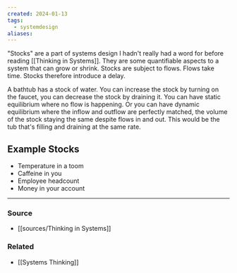 ```yaml
---
created: 2024-01-13
tags:
  - systemdesign
aliases:
---
```

"Stocks" are a part of systems design I hadn't really had a word for before reading [[Thinking in Systems]]. They are some quantifiable aspects to a system that can grow or shrink. Stocks are subject to flows. Flows take time. Stocks therefore introduce a delay.

A bathtub has a stock of water. You can increase the stock by turning on the faucet, you can decrease the stock by draining it. You can have static equilibrium where no flow is happening. Or you can have dynamic equilibrium where the inflow and outflow are perfectly matched, the volume of the stock staying the same despite flows in and out. This would be the tub that's filling and draining at the same rate. 

## Example Stocks
- Temperature in a toom
- Caffeine in you
- Employee headcount
- Money in your account

****
### Source
- [[sources/Thinking in Systems]]

### Related
- [[Systems Thinking]]